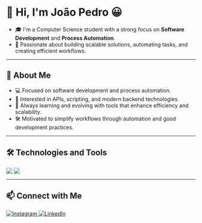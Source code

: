 # 👋 Hi, I'm João Pedro 😀

- 🎓 I'm a Computer Science student with a strong focus on **Software Development** and **Process Automation**.
- 🔧 Passionate about building scalable solutions, automating tasks, and creating efficient workflows.

  
---

## 🚀 About Me

- 💻 Focused on software development and process automation.
- 🔄 Interested in APIs, scripting, and modern backend technologies.
- 🧠 Always learning and evolving with tools that enhance efficiency and scalability.
- 🛠️ Motivated to simplify workflows through automation and good development practices.

---

## 🛠️ Technologies and Tools

<div style="display: inline_block">

<!-- Core Automation & Infra Tools -->
<img align="center" src="https://skillicons.dev/icons?i=python,js,cs,postman,azure" />
<img align="center" src="https://skillicons.dev/icons?i=docker,linux,gitlab" />

</div>

---

## 📫 Connect with Me

<div>
  <a href="https://www.instagram.com/jpestevao_/" target="_blank">
    <img src="https://img.shields.io/badge/-Instagram-%23E4405F?style=for-the-badge&logo=instagram&logoColor=white" alt="Instagram">
  </a>
  <a href="https://www.linkedin.com/in/joaopedrobr/" target="_blank">
    <img src="https://img.shields.io/badge/-LinkedIn-%230077B5?style=for-the-badge&logo=linkedin&logoColor=white" alt="LinkedIn">
  </a>
</div>
